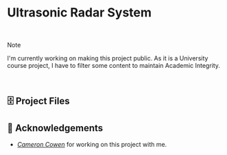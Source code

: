 # Ultrasonic Radar System 

<br>

> [!NOTE]
> I'm currently working on making this project public. As it is a University course project, I have to filter some content to maintain Academic Integrity. 

<br>

## 🗄️ Project Files


## 💐 Acknowledgements

- *[Cameron Cowen](https://www.linkedin.com/in/cam-cowan/)* for working on this project with me. 

